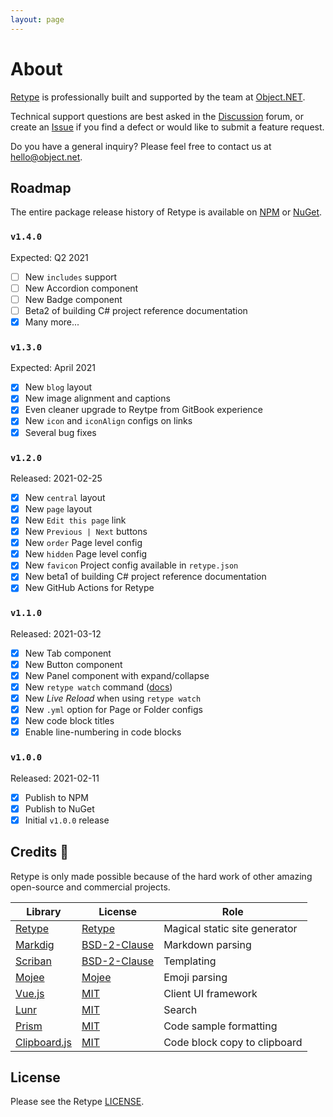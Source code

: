 ```yaml
---
layout: page
---
```

# About

[Retype](https://retype.com/) is professionally built and supported by the team at [Object.NET](https://object.net).

Technical support questions are best asked in the [Discussion](https://github.com/retypeapp/retype/discussions) forum, or create an [Issue](https://github.com/retypeapp/retype/issues) if you find a defect or would like to submit a feature request.

Do you have a general inquiry? Please feel free to contact us at [hello@object.net](mailto:hello@object.net).

## Roadmap

The entire package release history of Retype is available on [NPM](https://www.npmjs.com/package/retypeapp) or [NuGet](https://nuget.org/packages/retypeapp). 

### `v1.4.0`

Expected: Q2 2021

- [ ] New `includes` support
- [ ] New Accordion component
- [ ] New Badge component
- [ ] Beta2 of building C# project reference documentation
- [x] Many more...

### `v1.3.0`

Expected: April 2021

- [x] New `blog` layout
- [x] New image alignment and captions
- [x] Even cleaner upgrade to Reytpe from GitBook experience
- [x] New `icon` and `iconAlign` configs on links
- [x] Several bug fixes

### `v1.2.0`

Released: 2021-02-25

- [x] New `central` layout
- [x] New `page` layout
- [x] New `Edit this page` link
- [x] New `Previous | Next` buttons
- [x] New `order` Page level config
- [x] New `hidden` Page level config
- [x] New `favicon` Project config available in `retype.json`
- [x] New beta1 of building C# project reference documentation
- [x] New GitHub Actions for Retype

### `v1.1.0`

Released: 2021-03-12

- [x] New Tab component
- [x] New Button component
- [x] New Panel component with expand/collapse
- [x] New `retype watch` command ([docs](cli.md#retype-watch))
- [x] New _Live Reload_ when using `retype watch`
- [x] New `.yml` option for Page or Folder configs
- [x] New code block titles
- [x] Enable line-numbering in code blocks

### `v1.0.0`

Released: 2021-02-11

- [x] Publish to NPM
- [x] Publish to NuGet
- [x] Initial `v1.0.0` release

## Credits :clap:

Retype is only made possible because of the hard work of other amazing open-source and commercial projects. 

Library | License | Role
--- | --- | ---
[Retype](https://retype.com/) | [Retype](/LICENSE.md) | Magical static site generator
[Markdig](https://github.com/xoofx/markdig) | [BSD-2-Clause](https://github.com/xoofx/markdig/blob/master/license.txt) | Markdown parsing
[Scriban](https://github.com/scriban/scriban) | [BSD-2-Clause](https://github.com/scriban/scriban/blob/master/license.txt) | Templating
[Mojee](https://mojee.io) | [Mojee](https://docs.mojee.io/LICENSE/) | Emoji parsing
[Vue.js](https://vuejs.org/) | [MIT](https://github.com/vuejs/vue/blob/dev/LICENSE) | Client UI framework
[Lunr](http://lunrjs.com/) | [MIT](https://github.com/olivernn/lunr.js/blob/master/LICENSE) | Search
[Prism](https://prismjs.com/) | [MIT](https://github.com/PrismJS/prism/blob/master/LICENSE) | Code sample formatting
[Clipboard.js](https://clipboardjs.com) | [MIT](https://clipboardjs.com/) | Code block copy to clipboard

## License

Please see the Retype [LICENSE](LICENSE.md).